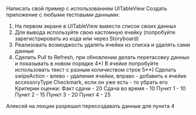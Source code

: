 Написать свой пример с использованием UITableView
Создать приложение с любыми тестовыми данными:
1) На первом экране в UITableView вывести список своих данных
2) Для вывода используйте свою кастомную ячейку (попробуйте зарегистрировать из кода или через Storyboard)
3) Реализовать возмоджость удалять ячейки из списка и удалять сами данные
4) Сделать Pull to Refresh, при обновлении делать перетасовку данных и показывать в новом порядке
4*) В ячейке попробуйте использовать текст с разным количеством строк
5**) Сделать swipeAction - влево - удаление ячейки, вправо - добавить к ячейке accessoryType Checkmark, если он уже есть - то убрать его
Критерии оценки: Факт сдачи - 20
Сдача во время - 10
Пункт 1 - 10
Пункт 2 - 15
Пункт 3 - 20
Пункт 4 - 25

Алексей на лекции разрешил пересоздавать данные для пункта 4
